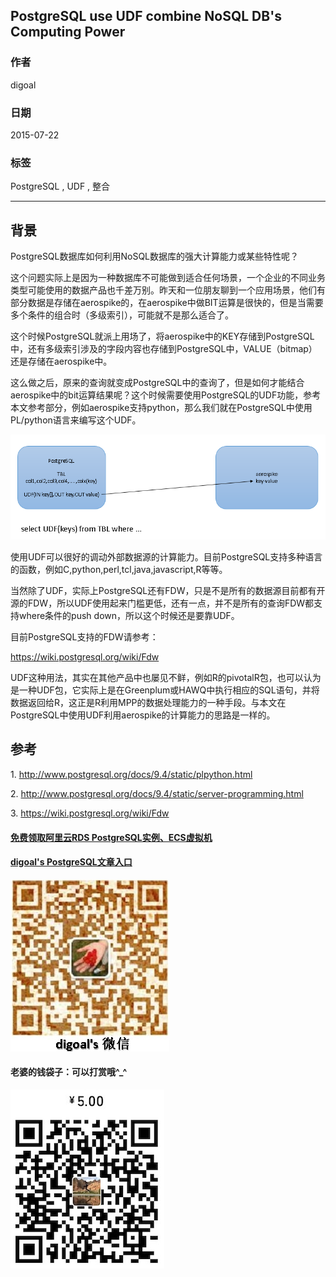 ## PostgreSQL use UDF combine NoSQL DB's Computing Power  
                                                                                                                                                 
### 作者                                                                                                                                
digoal                                                                                                                                
                                                                                                                                
### 日期                                                                                                                                 
2015-07-22                                                                                                                     
                                                                                                                                  
### 标签                                                                                                                                
PostgreSQL , UDF , 整合      
                                                                                                                                            
----                                                                                                                                            
                                                                                                                                             
## 背景                                                                     
PostgreSQL数据库如何利用NoSQL数据库的强大计算能力或某些特性呢？  
  
这个问题实际上是因为一种数据库不可能做到适合任何场景，一个企业的不同业务类型可能使用的数据产品也千差万别。昨天和一位朋友聊到一个应用场景，他们有部分数据是存储在aerospike的，在aerospike中做BIT运算是很快的，但是当需要多个条件的组合时（多级索引），可能就不是那么适合了。  
  
这个时候PostgreSQL就派上用场了，将aerospike中的KEY存储到PostgreSQL中，还有多级索引涉及的字段内容也存储到PostgreSQL中，VALUE（bitmap）还是存储在aerospike中。  
  
这么做之后，原来的查询就变成PostgreSQL中的查询了，但是如何才能结合aerospike中的bit运算结果呢？这个时候需要使用PostgreSQL的UDF功能，参考本文参考部分，例如aerospike支持python，那么我们就在PostgreSQL中使用PL/python语言来编写这个UDF。  
  
![pic](20150722_01_pic_001.png)  
  
使用UDF可以很好的调动外部数据源的计算能力。目前PostgreSQL支持多种语言的函数，例如C,python,perl,tcl,java,javascript,R等等。  
  
当然除了UDF，实际上PostgreSQL还有FDW，只是不是所有的数据源目前都有开源的FDW，所以UDF使用起来门槛更低，还有一点，并不是所有的查询FDW都支持where条件的push down，所以这个时候还是要靠UDF。  
  
目前PostgreSQL支持的FDW请参考：  
  
https://wiki.postgresql.org/wiki/Fdw  
  
UDF这种用法，其实在其他产品中也屡见不鲜，例如R的pivotalR包，也可以认为是一种UDF包，它实际上是在Greenplum或HAWQ中执行相应的SQL语句，并将数据返回给R，这正是R利用MPP的数据处理能力的一种手段。与本文在PostgreSQL中使用UDF利用aerospike的计算能力的思路是一样的。  
  
## 参考  
1\. http://www.postgresql.org/docs/9.4/static/plpython.html  
  
2\. http://www.postgresql.org/docs/9.4/static/server-programming.html  
  
3\. https://wiki.postgresql.org/wiki/Fdw  
  
  
  
  
  
  
  
  
  
  
  
  
  
#### [免费领取阿里云RDS PostgreSQL实例、ECS虚拟机](https://free.aliyun.com/ "57258f76c37864c6e6d23383d05714ea")
  
  
#### [digoal's PostgreSQL文章入口](https://github.com/digoal/blog/blob/master/README.md "22709685feb7cab07d30f30387f0a9ae")
  
  
![digoal's weixin](../pic/digoal_weixin.jpg "f7ad92eeba24523fd47a6e1a0e691b59")
  
  
#### 老婆的钱袋子：可以打赏哦^_^  
![wife's weixin ds](../pic/wife_weixin_ds.jpg "acd5cce1a143ef1d6931b1956457bc9f")
  
